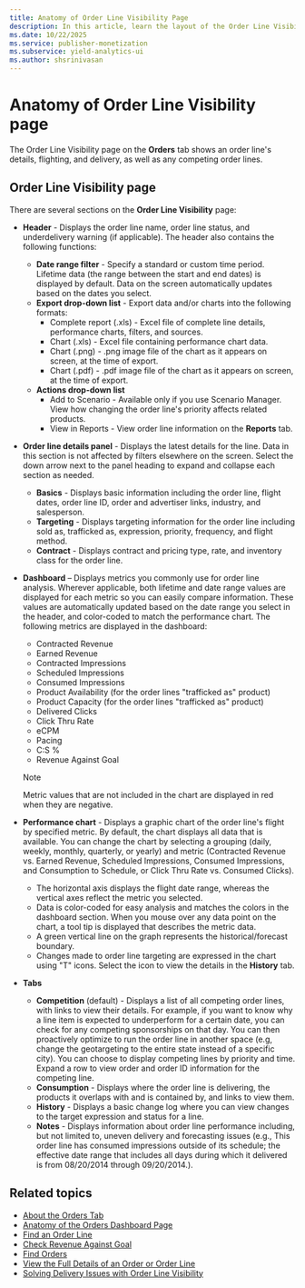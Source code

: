 ```yaml
---
title: Anatomy of Order Line Visibility Page
description: In this article, learn the layout of the Order Line Visibility page.
ms.date: 10/22/2025
ms.service: publisher-monetization
ms.subservice: yield-analytics-ui
ms.author: shsrinivasan
---
```


# Anatomy of Order Line Visibility page

The Order Line Visibility page on the **Orders** tab shows an order line's details, flighting, and delivery, as well as any competing order lines.

## Order Line Visibility page

There are several sections on the **Order Line Visibility** page:

- **Header** - Displays the order line name, order line status, and underdelivery warning (if applicable). The header also contains the following functions:
  - **Date range filter** - Specify a standard or custom time period. Lifetime data (the range between the start and end dates) is displayed by default. Data on the screen automatically updates based on the dates you select.
  - **Export drop-down list** - Export data and/or charts into the following formats:
    - Complete report (.xls) - Excel file of complete line details, performance charts, filters, and sources.
    - Chart (.xls) - Excel file containing performance chart data.
    - Chart (.png) - .png image file of the chart as it appears on screen, at the time of export.
    - Chart (.pdf) - .pdf image file of the chart as it appears on screen, at the time of export.
  - **Actions drop-down list**
    - Add to Scenario - Available only if you use Scenario Manager. View how changing the order line's priority affects related products.
    - View in Reports - View order line information on the **Reports** tab.

- **Order line details panel** - Displays the latest details for the line. Data in this section is not affected by filters elsewhere on the screen. Select the down arrow next to the panel heading to expand and collapse each section as needed.
  - **Basics** - Displays basic information including the order line, flight dates, order line ID, order and advertiser links, industry, and salesperson.
  - **Targeting** - Displays targeting information for the order line including sold as, trafficked as, expression, priority, frequency, and flight method.
  - **Contract** - Displays contract and pricing type, rate, and inventory class for the order line.

- **Dashboard** – Displays metrics you commonly use for order line analysis. Wherever applicable, both lifetime and date range values are displayed for each metric so you can easily compare information. These values are automatically updated based on the date range you select in the header, and color-coded to match the performance chart. The following metrics are displayed in the dashboard:
  - Contracted Revenue
  - Earned Revenue
  - Contracted Impressions
  - Scheduled Impressions
  - Consumed Impressions
  - Product Availability (for the order lines "trafficked as" product)
  - Product Capacity (for the order lines "trafficked as" product)
  - Delivered Clicks
  - Click Thru Rate
  - eCPM
  - Pacing
  - C:S %
  - Revenue Against Goal

  > [!NOTE]
  > Metric values that are not included in the chart are displayed in red when they are negative.

- **Performance chart** - Displays a graphic chart of the order line's flight by specified metric. By default, the chart displays all data that is available. You can change the chart by selecting a grouping (daily, weekly, monthly, quarterly, or yearly) and metric (Contracted Revenue vs. Earned Revenue, Scheduled Impressions, Consumed Impressions, and Consumption to Schedule, or Click Thru Rate vs. Consumed Clicks).
  - The horizontal axis displays the flight date range, whereas the vertical axes reflect the metric you selected.
  - Data is color-coded for easy analysis and matches the colors in the dashboard section. When you mouse over any data point on the chart, a tool tip is displayed that describes the metric data.
  - A green vertical line on the graph represents the historical/forecast boundary.
  - Changes made to order line targeting are expressed in the chart using "T" icons. Select the icon to view the details in the **History** tab.

- **Tabs**  
  - **Competition** (default) - Displays a list of all competing order lines, with links to view their details. For example, if you want to know why a line item is expected to underperform for a certain date, you can check for any competing sponsorships on that day. You can then proactively optimize to run the order line in another space (e.g, change the geotargeting to the entire state instead of a specific city). You can choose to display competing lines by priority and time. Expand a row to view order and order ID information for the competing line.
  - **Consumption** - Displays where the order line is delivering, the products it overlaps with and is contained by, and links to view them.
  - **History** - Displays a basic change log where you can view changes to the target expression and status for a line.
  - **Notes** - Displays information about order line performance including, but not limited to, uneven delivery and forecasting issues (e.g., This order line has consumed impressions outside of its schedule; the effective date range that includes all days during which it delivered is from 08/20/2014 through 09/20/2014.).

## Related topics

- [About the Orders Tab](about-the-orders-tab.md)
- [Anatomy of the Orders Dashboard Page](anatomy-of-the-orders-dashboard-page.md)
- [Find an Order Line](find-an-order-line.md)
- [Check Revenue Against Goal](check-revenue-against-goal.md)
- [Find Orders](find-orders.md)
- [View the Full Details of an Order or Order Line](view-the-full-details-of-an-order-or-order-line.md)
- [Solving Delivery Issues with Order Line Visibility](solve-delivery-issues-with-order-line-visibility.md)
